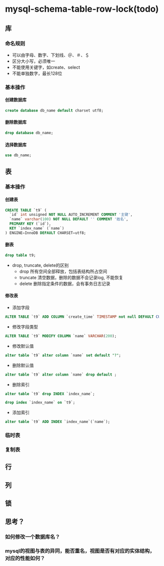 # mysql-schema-table-row-lock(todo)

## 库
### 命名规则
- 可以由字母、数字、下划线、＠、＃、＄
- 区分大小写，必须唯一
- 不能使用关键字，如create、select
- 不能单独数字，最长128位

### 基本操作
#### 创建数据库
```sql
create database db_name default charset utf8;
``` 
#### 删除数据库
```sql
drop database db_name;
```
#### 选择数据库
```sql
use db_name;
```

## 表

### 基本操作
#### 创建表
```sql
CREATE TABLE `t9` (
  `id` int unsigned NOT NULL AUTO_INCREMENT COMMENT '主键',
  `name` varchar(100) NOT NULL DEFAULT '' COMMENT '姓名',
  PRIMARY KEY (`id`),
  KEY `index_name` (`name`)
) ENGINE=InnoDB DEFAULT CHARSET=utf8;
```
#### 删表
```sql
drop table t9;
```
- drop, truncate, delete的区别
  - drop 所有空间全部释放，包括表结构所占空间
  - truncate 清空数据，删除的数据不会记录log, 不能恢复
  - delete 删除指定条件的数据，会有事务日志记录

#### 修改表
- 添加字段
```sql
ALTER TABLE `t9` ADD COLUMN `create_time` TIMESTAMP not null DEFAULT CURRENT_TIMESTAMP AFTER `name`;
```
- 修改字段类型
```sql
ALTER TABLE `t9` MODIFY COLUMN `name` VARCHAR(200);
```
- 修改默认值
```sql
alter table `t9` alter column `name` set default "?";
```
- 删除默认值
```sql
alter table `t9` alter column `name` drop default ;
```
- 删除索引
```sql
alter table `t9` drop INDEX `index_name`;
```
```sql
drop index `index_name` on `t9`;
```
- 添加索引
```sql
alter table `t9` ADD INDEX `index_name`(`name`);
```

### 临时表

### 复制表

## 行

## 列

## 锁

## 思考？
### 如何修改一个数据库名？
### mysql的视图与表的异同，能否重名，视图是否有对应的实体结构，对应的性能如何？


